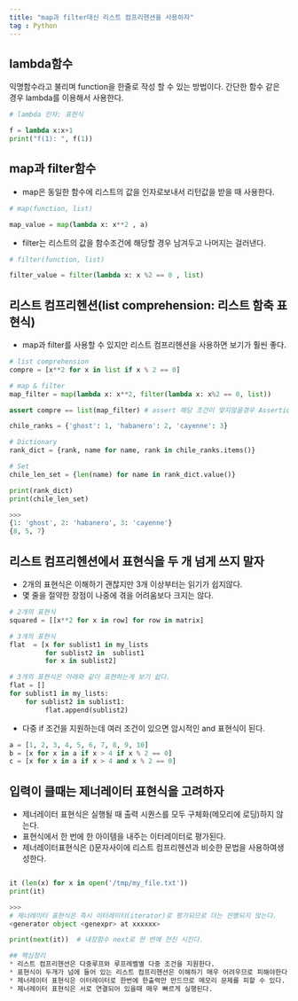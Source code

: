 ```yaml
---
title: "map과 filter대신 리스트 컴프리헨션을 사용하자"
tag : Python
---
```


## lambda함수
익명함수라고 불리며 function을 한줄로 작성 할 수 있는 방법이다.
간단한 함수 같은 경우 lambda를 이용해서 사용한다.

```python
# lambda 인자: 표현식

f = lambda x:x+1
print("f(1): ", f(1))
```


## map과 filter함수

* map은 동일한 함수에 리스트의 값을 인자로보내서 리턴값을 받을 때 사용한다.

```python
# map(function, list)

map_value = map(lambda x: x**2 , a)
```

* filter는 리스트의 값을 함수조건에 해당할 경우 남겨두고 나머지는 걸러낸다.

```python
# filter(function, list)

filter_value = filter(lambda x: x %2 == 0 , list)
```

## 리스트 컴프리헨션(list comprehension: 리스트 함축 표현식)

* map과 filter를 사용할 수 있지만 리스트 컴프리헨션을 사용하면 보기가 훨씬 좋다.

```python
# list comprehension
compre = [x**2 for x in list if x % 2 == 0]

# map & filter
map_filter = map(lambda x: x**2, filter(lambda x: x%2 == 0, list))

assert compre == list(map_filter) # assert 해당 조건이 맞지않을경우 AssertionError 발생
```

```python
chile_ranks = {'ghost': 1, 'habanero': 2, 'cayenne': 3}

# Dictionary
rank_dict = {rank, name for name, rank in chile_ranks.items()}

# Set 
chile_len_set = {len(name) for name in rank_dict.value()}

print(rank_dict)
print(chile_len_set)

>>>
{1: 'ghost', 2: 'habanero', 3: 'cayenne'}
{8, 5, 7}
```


## 리스트 컴프리헨션에서 표현식을 두 개 넘게 쓰지 말자

* 2개의 표현식은 이해하기 괜찮지만 3개 이상부터는 읽기가 쉽지않다.
* 몇 줄을 절약한 장점이 나중에 겪을 어려움보다 크지는 않다.

```python
# 2개의 표현식
squared = [[x**2 for x in row] for row in matrix]

# 3개의 표현식
flat  = [x for sublist1 in my_lists
         for sublist2 in  sublist1
         for x in sublist2]

# 3개의 표현식은 아래와 같이 표현하는게 보기 쉽다.
flat = []
for sublist1 in my_lists:
    for sublist2 in sublist1:
         flat.append(sublist2)
```

* 다중 if 조건을 지원하는데 여러 조건이 있으면 암시적인 and 표현식이 된다.

```python
a = [1, 2, 3, 4, 5, 6, 7, 8, 9, 10]
b = [x for x in a if x > 4 if x % 2 == 0]
c = [x for x in a if x > 4 and x % 2 == 0]
```


## 입력이 클때는 제너레이터 표현식을 고려하자

* 제너레이터 표현식은 실행될 때 출력 시퀀스를 모두 구체화(메모리에 로딩)하지 않는다.
* 표현식에서 한 번에 한 아이템을 내주는 이터레이터로 평가된다.
* 제너레이터표현식은 ()문자사이에 리스트 컴프리헨션과 비슷한 문법을 사용하여생성한다.

```python

it (len(x) for x in open('/tmp/my_file.txt'))
print(it)

>>>
# 제너레이터 표현식은 즉시 이터레이터(iterator)로 평가되므로 더는 진행되지 않는다.
<generator object <genexpr> at xxxxxx>

print(next(it))  # 내장함수 next로 한 번에 전진 시킨다.

## 핵심정리
* 리스트 컴프리헨션은 다중루프와 루프레벨별 다중 조건을 지원한다.
* 표현식이 두개가 넘에 들어 있는 리스트 컴프리헨션은 이해하기 매우 어려우므로 피해야한다.
* 제너레이터 표현식은 이터레이터로 한번에 한출력만 만드므로 메모리 문제를 피할 수 있다.
* 제너레이터 표현식은 서로 연결되어 있을때 매우 빠르게 실행된다.
